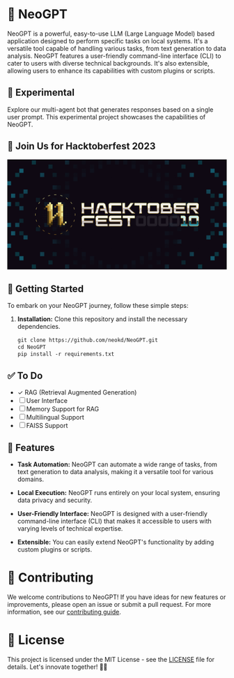 # 🚀 NeoGPT

NeoGPT is a powerful, easy-to-use LLM (Large Language Model) based application designed to perform specific tasks on local systems. It's a versatile tool capable of handling various tasks, from text generation to data analysis. NeoGPT features a user-friendly command-line interface (CLI) to cater to users with diverse technical backgrounds. It's also extensible, allowing users to enhance its capabilities with custom plugins or scripts.

## 🔬 Experimental

Explore our multi-agent bot that generates responses based on a single user prompt. This experimental project showcases the capabilities of NeoGPT.

## 🎉 Join Us for Hacktoberfest 2023
![Hacktoberfest Banner](./readme.png)

## 🚀 Getting Started

To embark on your NeoGPT journey, follow these simple steps:

1. **Installation:** Clone this repository and install the necessary dependencies.


   ```
   git clone https://github.com/neokd/NeoGPT.git
   cd NeoGPT
   pip install -r requirements.txt
    ```

## ✅ To Do
- ✓ RAG (Retrieval Augmented Generation) 
- ☐ User Interface
- ☐ Memory Support for RAG
- ☐ Multilingual Support
- ☐ FAISS Support

## 🌟 Features

- **Task Automation:** NeoGPT can automate a wide range of tasks, from text generation to data analysis, making it a versatile tool for various domains.

- **Local Execution:** NeoGPT runs entirely on your local system, ensuring data privacy and security.

- **User-Friendly Interface:** NeoGPT is designed with a user-friendly command-line interface (CLI) that makes it accessible to users with varying levels of technical expertise.

- **Extensible:** You can easily extend NeoGPT's functionality by adding custom plugins or scripts.

# 👥 Contributing
We welcome contributions to NeoGPT! If you have ideas for new features or improvements, please open an issue or submit a pull request. For more information, see our [contributing guide](CONTRIBUTING.md).

# 📄 License
This project is licensed under the MIT License - see the [LICENSE](LICENSE) file for details. Let's innovate together! 🤖✨
